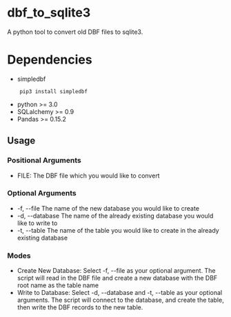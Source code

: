 # dbf_to_sqlite3
A python tool to convert old DBF files to sqlite3.

# Dependencies 
* simpledbf

```
    pip3 install simpledbf
```

* python >= 3.0
* SQLalchemy >= 0.9
* Pandas >= 0.15.2

## Usage

### Positional Arguments
* FILE: The DBF file which you would like to convert

### Optional Arguments
* -f, --file The name of the new database you would like to create
* -d, --database The name of the already existing database you would like to write to
* -t, --table The name of the table you would like to create in the already existing database

### Modes
* Create New Database: Select -f, --file as your optional argument. The script will read in the DBF file and create a new database with the DBF root name as the table name
* Write to Database: Select -d, --database and -t, --table as your optional arguments. The script will connect to the database, and create the table, then write the DBF records to the new table.
